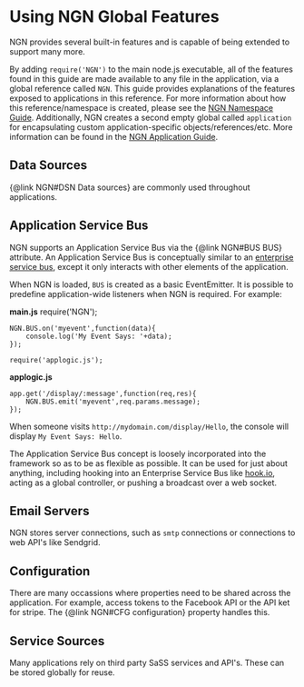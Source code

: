 # Using NGN Global Features
NGN provides several built-in features and is capable of being extended to support many more.

By adding `require('NGN')` to the main node.js executable, all of the features found in this guide are made available
to any file in the application, via a global reference called `NGN`. This guide provides explanations of the features
exposed to applications in this reference. For more information about how this reference/namespace is created, please see
the [NGN Namespace Guide](#!/guide/ngn_namespace). Additionally, NGN creates a second empty global called
`application` for encapsulating custom application-specific objects/references/etc. More information can be found
in the [NGN Application Guide](#!/guide/application_scope).


## Data Sources
{@link NGN#DSN Data sources} are commonly used throughout applications. 


## Application Service Bus
NGN supports an Application Service Bus via the {@link NGN#BUS BUS} attribute. An Application Service Bus is 
conceptually similar to an [enterprise service bus](http://en.wikipedia.org/wiki/Enterprise_service_bus), except it only
interacts with other elements of the application.

When NGN is loaded, `BUS` is created as a basic EventEmitter. It is possible to predefine application-wide listeners
when NGN is required. For example:

**main.js**
	require('NGN');
	
	NGN.BUS.on('myevent',function(data){
		console.log('My Event Says: '+data);
	});
	
	require('applogic.js');

**applogic.js**

	app.get('/display/:message',function(req,res){
		NGN.BUS.emit('myevent',req.params.message);
	});

When someone visits `http://mydomain.com/display/Hello`, the console will display `My Event Says: Hello`.

The Application Service Bus concept is loosely incorporated into the framework so as to be as flexible as possible.
It can be used for just about anything, including hooking into an Enterprise Service Bus like [hook.io](http://hook.io),
acting as a global controller, or pushing a broadcast over a web socket.


## Email Servers
NGN stores server connections, such as `smtp` connections or connections to web API's like Sendgrid.


## Configuration
There are many occassions where properties need to be shared across the application. For example, access tokens to the Facebook API
or the API ket for stripe. The {@link NGN#CFG configuration} property handles this.

## Service Sources
Many applications rely on third party SaSS services and API's. These can be stored globally for reuse.

